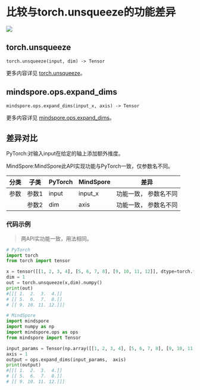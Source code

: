 # 比较与torch.unsqueeze的功能差异

<a href="https://gitee.com/mindspore/docs/blob/master/docs/mindspore/source_zh_cn/note/api_mapping/pytorch_diff/expand_dims.md" target="_blank"><img src="https://mindspore-website.obs.cn-north-4.myhuaweicloud.com/website-images/master/resource/_static/logo_source.png"></a>

## torch.unsqueeze

```text
torch.unsqueeze(input, dim) -> Tensor
```

更多内容详见 [torch.unsqueeze](https://pytorch.org/docs/1.8.1/generated/torch.unsqueeze.html)。

## mindspore.ops.expand_dims

```text
mindspore.ops.expand_dims(input_x, axis) -> Tensor
```

更多内容详见 [mindspore.ops.expand_dims](https://www.mindspore.cn/docs/zh-CN/master/api_python/ops/mindspore.ops.expand_dims.html)。

## 差异对比

PyTorch:对输入input在给定的轴上添加额外维度。

MindSpore:MindSpore此API实现功能与PyTorch一致，仅参数名不同。

| 分类 | 子类  | PyTorch | MindSpore | 差异                  |
| ---- | ----- | ------- | --------- | --------------------- |
| 参数 | 参数1 | input   | input_x   | 功能一致， 参数名不同 |
|      | 参数2 | dim     | axis      | 功能一致， 参数名不同 |

### 代码示例

> 两API实功能一致，用法相同。

```python
# PyTorch
import torch
from torch import tensor

x = tensor([[1, 2, 3, 4], [5, 6, 7, 8], [9, 10, 11, 12]], dtype=torch.float32)
dim = 1
out = torch.unsqueeze(x,dim).numpy()
print(out)
#[[[ 1.  2.  3.  4.]]
# [[ 5.  6.  7.  8.]]
# [[ 9. 10. 11. 12.]]]

# MindSpore
import mindspore
import numpy as np
import mindspore.ops as ops
from mindspore import Tensor

input_params = Tensor(np.array([[1, 2, 3, 4], [5, 6, 7, 8], [9, 10, 11, 12]]), mindspore.float32)
axis = 1
output = ops.expand_dims(input_params,  axis)
print(output)
#[[[ 1.  2.  3.  4.]]
# [[ 5.  6.  7.  8.]]
# [[ 9. 10. 11. 12.]]]
```